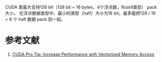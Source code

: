 CUDA 里最大支持128 bit（128 bit = 16 bytes，4个浮点数，float4类型） pack 大小。
在浮点数据类型中，最小的类型（half）大小为16 bit，最多能把128 / 16 = 8 个 half 数据 pack 到一起。

# 参考文献

1. [CUDA Pro Tip: Increase Performance with Vectorized Memory Access](https://developer.nvidia.com/blog/cuda-pro-tip-increase-performance-with-vectorized-memory-access/)